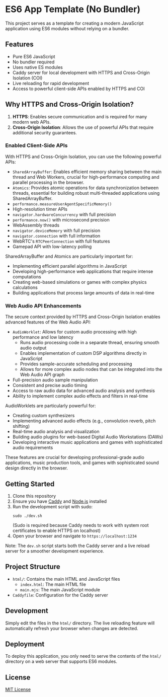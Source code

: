 
# ES6 App Template (No Bundler)

This project serves as a template for creating a modern JavaScript application using ES6 modules without relying on a bundler.

## Features

- Pure ES6 JavaScript
- No bundler required
- Uses native ES modules
- Caddy server for local development with HTTPS and Cross-Origin Isolation (COI)
- Live reloading for rapid development
- Access to powerful client-side APIs enabled by HTTPS and COI

## Why HTTPS and Cross-Origin Isolation?

1. **HTTPS**: Enables secure communication and is required for many modern web APIs.
2. **Cross-Origin Isolation**: Allows the use of powerful APIs that require additional security guarantees.

### Enabled Client-Side APIs

With HTTPS and Cross-Origin Isolation, you can use the following powerful APIs:

- `SharedArrayBuffer`: Enables efficient memory sharing between the main thread and Web Workers, crucial for high-performance computing and parallel processing in the browser.
- `Atomics`: Provides atomic operations for data synchronization between threads, essential for building robust multi-threaded applications using SharedArrayBuffer.
- `performance.measureUserAgentSpecificMemory()`
- High-resolution timer APIs
- `navigator.hardwareConcurrency` with full precision
- `performance.now()` with microsecond precision
- WebAssembly threads
- `navigator.deviceMemory` with full precision
- `navigator.connection` with full information
- WebRTC's `RTCPeerConnection` with full features
- Gamepad API with low-latency polling

SharedArrayBuffer and Atomics are particularly important for:
- Implementing efficient parallel algorithms in JavaScript
- Developing high-performance web applications that require intense computations
- Creating web-based simulations or games with complex physics calculations
- Building applications that process large amounts of data in real-time

### Web Audio API Enhancements

The secure context provided by HTTPS and Cross-Origin Isolation enables advanced features of the Web Audio API:

- `AudioWorklet`: Allows for custom audio processing with high performance and low latency
  - Runs audio processing code in a separate thread, ensuring smooth audio output
  - Enables implementation of custom DSP algorithms directly in JavaScript
  - Provides sample-accurate scheduling and processing
  - Allows for more complex audio nodes that can be integrated into the Web Audio API graph
- Full-precision audio sample manipulation
- Consistent and precise audio timing
- Access to raw audio data for advanced audio analysis and synthesis
- Ability to implement complex audio effects and filters in real-time

AudioWorklets are particularly powerful for:
- Creating custom synthesizers
- Implementing advanced audio effects (e.g., convolution reverb, pitch shifting)
- Real-time audio analysis and visualization
- Building audio plugins for web-based Digital Audio Workstations (DAWs)
- Developing interactive music applications and games with sophisticated audio requirements

These features are crucial for developing professional-grade audio applications, music production tools, and games with sophisticated sound design directly in the browser.

## Getting Started

1. Clone this repository
2. Ensure you have [Caddy](https://caddyserver.com/) and [Node.js](https://nodejs.org/) installed
3. Run the development script with sudo:
   ```
   sudo ./dev.sh
   ```
   (Sudo is required because Caddy needs to work with system root certificates to enable HTTPS on localhost)
4. Open your browser and navigate to `https://localhost:1234`

Note: The `dev.sh` script starts both the Caddy server and a live reload server for a smoother development experience.

## Project Structure

- `html/`: Contains the main HTML and JavaScript files
  - `index.html`: The main HTML file
  - `main.mjs`: The main JavaScript module
- `Caddyfile`: Configuration for the Caddy server

## Development

Simply edit the files in the `html/` directory. The live reloading feature will automatically refresh your browser when changes are detected.

## Deployment

To deploy this application, you only need to serve the contents of the `html/` directory on a web server that supports ES6 modules.

## License

[MIT License](LICENSE)
